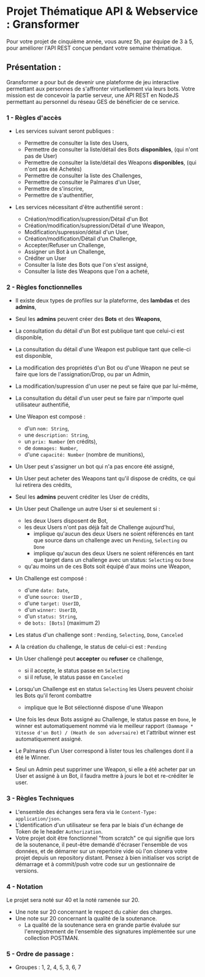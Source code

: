 # Projet Thématique API & Webservice : Gransformer

Pour votre projet de cinquième année, vous aurez 5h, par équipe de 3 à 5, pour améliorer l'API REST conçue pendant votre semaine thématique.

## Présentation : 
Gransformer a pour but de devenir une plateforme de jeu interactive permettant aux personnes de s'affronter virtuellement via leurs bots.
Votre mission est de concevoir la partie serveur, une API REST en NodeJS permettant au personnel du réseau GES de bénéficier de ce service.

### 1 - Règles d'accès
- Les services suivant seront publiques : 
    - Permettre de consulter la liste des Users,
    - Permettre de consulter la liste/détail des Bots **disponibles**, (qui n'ont pas de User)
    - Permettre de consulter la liste/détail des Weapons **disponibles**, (qui n'ont pas été Achetés)
    - Permettre de consulter la liste des Challenges,
    - Permettre de consulter le Palmares d'un User,
    - Permettre de s'inscrire,
    - Permettre de s'authentifier,

- Les services nécessitant d'être authentifié seront :
    - Création/modification/supression/Détail d'un Bot 
    - Création/modification/supression/Détail d'une Weapon,
    - Modification/supression/détail d'un User,
    - Création/modification/Détail d'un Challenge,
    - Accepter/Refuser un Challenge,
    - Assigner un Bot à un Challenge,
    - Créditer un User
    - Consulter la liste des Bots que l'on s'est assigné,
    - Consulter la liste des Weapons que l'on a acheté,
    
    
    
### 2 - Règles fonctionnelles
   - Il existe deux types de profiles sur la plateforme, des **lambdas** et des **admins**,
   - Seul les **admins** peuvent créer des **Bots** et des **Weapons**,
   - La consultation du détail d'un Bot est publique tant que celui-ci est disponible,
   - La consultation du détail d'une Weapon est publique tant que celle-ci est disponible,
   - La modification des propriétés d'un Bot ou d'une Weapon ne peut se faire que lors de l'assignation/Drop, ou par un Admin,
   - La modification/supression d'un user ne peut se faire que par lui-même,
   - La consultation du détail d'un user peut se faire par n'importe quel utilisateur authentifié,
   
   - Une Weapon est composé :
     - d'un `nom: String`, 
     - une `description: String`, 
     - un `prix: Number` (en crédits), 
     - de `dommages: Number`,
     - d'une `capacité: Number` (nombre de munitions),
    
   - Un User peut s'assigner un bot qui n'a pas encore été assigné,
   - Un User peut acheter des Weapons tant qu'il dispose de crédits, ce qui lui retirera des crédits,
   - Seul les **admins** peuvent créditer les User de crédits,
   - Un User peut Challenge un autre User si et seulement si : 
     - les deux Users disposent de Bot,
     - les deux Users n'ont pas déjà fait de Challenge aujourd'hui,
       - implique qu'aucun des deux Users ne soient référencés en tant que source dans un challenge avec un `Pending`, `Selecting` ou `Done`
       - implique qu'aucun des deux Users ne soient référencés en tant que target dans un challenge avec un status: `Selecting` ou `Done`
     - qu'au moins un de ces Bots soit équipé d'aux moins une Weapon,
     
     
   - Un Challenge est composé :
     - d'une `date: Date`, 
     - d'une `source: UserID` , 
     - d'une `target: UserID`, 
     - d'un `winner: UserID`, 
     - d'un `status: String`,
     - de `bots: [Bots]` (maximum 2)
     
   - Les status d'un challenge sont : `Pending`, `Selecting`, `Done`, `Canceled`
   - A la création du challenge, le status de celui-ci est : `Pending`
   - Un User challengé peut **accepter** ou **refuser** ce challenge, 
        - si il accepte, le status passe en `Selecting`
        - si il refuse, le status passe en `Canceled`
        
   - Lorsqu'un Challenge est en status `Selecting` les Users peuvent choisir les Bots qu'il feront combattre
     - implique que le Bot sélectionné dispose d'une Weapon
   
   - Une fois les deux Bots assigné au Challenge, le status passe en `Done`, le winner est automatiquement nommé via le meilleur rapport `(Dammage * Vitesse d'un Bot) / (Heath de son adversaire)` et l'attribut winner est automatiquement assigné.
   - Le Palmares d'un User correspond à lister tous les challenges dont il a été le Winner.
   - Seul un Admin peut supprimer une Weapon, si elle a été acheter par un User et assigné à un Bot, il faudra mettre à jours le bot et re-créditer le user.

### 3 - Règles Techniques
- L'ensemble des échanges sera fera via le `Content-Type: application/json`.
- L'identification d'un utilisateur se fera par le biais d'un échange de Token de le header `Authorization`.
- Votre projet doit être fonctionnel "from scratch" ce qui signifie que lors de la soutenance, il peut-être demandé d'écraser l'ensemble de vos données, et de démarrer sur un repertoire vide où l'on clonera votre projet depuis un repository distant. Pensez à bien initialiser vos script de démarrage et à commit/push votre code sur un gestionnaire de versions. 

### 4 - Notation 
Le projet sera noté sur 40 et la noté ramenée sur 20.

 - Une note sur 20 concernant le respect du cahier des charges.
 - Une note sur 20 concernant la qualité de la soutenance.
   - La qualité de la soutenance sera en grande partie évaluée sur l'enregistrement de l'ensemble des signatures implémentée sur une collection POSTMAN. 

### 5 - Ordre de passage : 

- Groupes : 1, 2, 4, 5, 3, 6, 7

